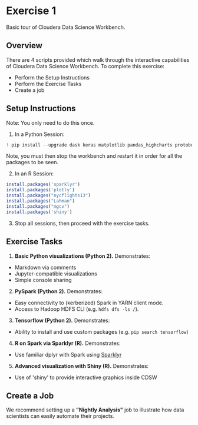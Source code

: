 # Exercise 1
Basic tour of Cloudera Data Science Workbench.

## Overview
There are 4 scripts provided which walk through the interactive capabilities of Cloudera Data Science Workbench. To complete this exercise:

- Perform the Setup Instructions
- Perform the Exercise Tasks
- Create a job

## Setup Instructions
Note: You only need to do this once.

1. In a Python Session:
```Python
! pip install --upgrade dask keras matplotlib pandas_highcharts protobuf tensorflow seaborn
```
Note, you must then stop the workbench and restart it in order for all the packages to be seen.

2. In an R Session:
```R
install.packages('sparklyr')
install.packages('plotly')
install.packages("nycflights13")
install.packages("Lahman")
install.packages("mgcv")
install.packages('shiny')
```

3. Stop all sessions, then proceed with the exercise tasks.

## Exercise Tasks  
1. **Basic Python visualizations (Python 2).** Demonstrates:
  - Markdown via comments
  - Jupyter-compatible visualizations
  - Simple console sharing
2. **PySpark (Python 2).** Demonstrates:
  - Easy connectivity to (kerberized) Spark in YARN client mode.
  - Access to Hadoop HDFS CLI (e.g. `hdfs dfs -ls /`).
3. **Tensorflow (Python 2).** Demonstrates:
  - Ability to install and use custom packages (e.g. `pip search tensorflow`)
4. **R on Spark via Sparklyr (R).** Demonstrates:
  - Use familiar dplyr with Spark using [Sparklyr](http://spark.rstudio.com)
5. **Advanced visualization with Shiny (R).** Demonstrates:
  - Use of 'shiny' to provide interactive graphics inside CDSW

## Create a Job
We recommend setting up a **"Nightly Analysis"** job to illustrate how data scientists can easily automate their projects.
